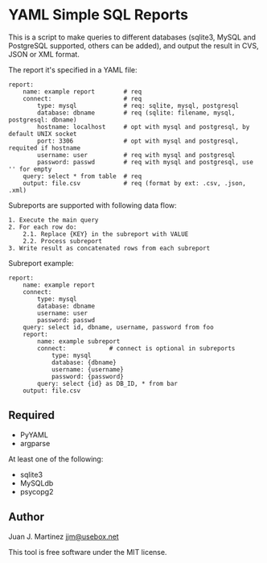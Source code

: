 YAML Simple SQL Reports
=======================

This is a script to make queries to different databases (sqlite3, MySQL and
PostgreSQL supported, others can be added), and output the result in CVS,
JSON or XML format.

The report it's specified in a YAML file:

	report:
		name: example report		# req
		connect:					# req
			type: mysql				# req: sqlite, mysql, postgresql
			database: dbname		# req (sqlite: filename, mysql, postgresql: dbname)
			hostname: localhost 	# opt with mysql and postgresql, by default UNIX socket
			port: 3306				# opt with mysql and postgresql, requited if hostname
			username: user			# req with mysql and postgresql
			password: passwd		# req with mysql and postgresql, use '' for empty
		query: select * from table	# req
		output: file.csv			# req (format by ext: .csv, .json, .xml)

Subreports are supported with following data flow:

	1. Execute the main query
	2. For each row do:
		2.1. Replace {KEY} in the subreport with VALUE
		2.2. Process subreport
	3. Write result as concatenated rows from each subreport

Subreport example:

	report:
		name: example report
		connect:
			type: mysql	
			database: dbname
			username: user
			password: passwd
		query: select id, dbname, username, password from foo
		report:
			name: example subreport
			connect:			# connect is optional in subreports
				type: mysql
				database: {dbname}
				username: {username}
				password: {password}
			query: select {id} as DB_ID, * from bar
		output: file.csv

Required
--------

 - PyYAML
 - argparse

At least one of the following:

 - sqlite3
 - MySQLdb
 - psycopg2

Author
------

Juan J. Martinez <jjm@usebox.net>

This tool is free software under the MIT license.

